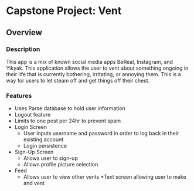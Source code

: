 Capstone Project: Vent
===
## Overview
### Description
This app is a mix of known social media apps BeReal, Instagram, and Yikyak. This application allows the user to vent about something ongoing in their life that is currently bothering, irritating, or annoying them. This is a way for users to let steam off and get things off their chest.
### Features
* Uses Parse database to hold user information
* Logout feature
* Limits to one post per 24hr to prevent spam
* Login Screen
  * User inputs username and password in order to log back in their existing account
  * Login persistence
* Sign-Up Screen
  * Allows user to sign-up
  * Allows profile picture selection
* Feed
  * Allows user to view other vents
*Text screen allowing user to make and vent
